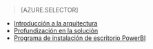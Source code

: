 > [AZURE.SELECTOR]
- [Introducción a la arquitectura](../articles/cortana-analytics-playbook-vehicle-telemetry.md)
- [Profundización en la solución](../articles/cortana-analytics-playbook-vehicle-telemetry-deep-dive.md)
- [Programa de instalación de escritorio PowerBI](../articles/machine-learning/cortana-analytics-playbook-vehicle-telemetry-powerbi.md)

